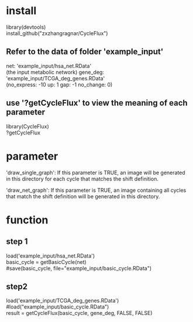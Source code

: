 # install

library(devtools)  
install_github("zxzhangragnar/CycleFlux")  

## Refer to the data of folder 'example_input'
net: 'example_input/hsa_net.RData'  
(the input metabolic network)
gene_deg: 'example_input/TCGA_deg_genes.RData'  
(no_express: -10 up: 1 gap: -1 no_change: 0)  

## use '?getCycleFlux' to view the meaning of each parameter
library(CycleFlux)  
?getCycleFlux  

# parameter
'draw_single_graph':
If this parameter is TRUE, an image will be generated in this directory for each cycle that matches the shift definition.

'draw_net_graph':
If this parameter is TRUE, an image containing all cycles that match the shift definition will be generated in this directory.


# function
## step 1
load('example_input/hsa_net.RData')  
basic_cycle = getBasicCycle(net)  
#save(basic_cycle, file="example_input/basic_cycle.RData")  

## step2
load('example_input/TCGA_deg_genes.RData')  
#load("example_input/basic_cycle.RData")  
result = getCycleFlux(basic_cycle, gene_deg, FALSE, FALSE)  
